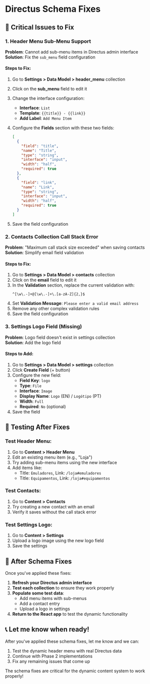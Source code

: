 # Directus Schema Fixes

## 🚨 Critical Issues to Fix

### 1. Header Menu Sub-Menu Support

**Problem**: Cannot add sub-menu items in Directus admin interface  
**Solution**: Fix the `sub_menu` field configuration

#### Steps to Fix:
1. Go to **Settings > Data Model > header_menu** collection
2. Click on the **sub_menu** field to edit it
3. Change the interface configuration:
   - **Interface**: `List`
   - **Template**: `{{title}} - {{link}}`
   - **Add Label**: `Add Menu Item`

4. Configure the **Fields** section with these two fields:
   ```json
   [
     {
       "field": "title",
       "name": "Title", 
       "type": "string",
       "interface": "input",
       "width": "half",
       "required": true
     },
     {
       "field": "link",
       "name": "Link",
       "type": "string", 
       "interface": "input",
       "width": "half",
       "required": true
     }
   ]
   ```

5. Save the field configuration

### 2. Contacts Collection Call Stack Error

**Problem**: "Maximum call stack size exceeded" when saving contacts  
**Solution**: Simplify email field validation

#### Steps to Fix:
1. Go to **Settings > Data Model > contacts** collection
2. Click on the **email** field to edit it
3. In the **Validation** section, replace the current validation with:
   ```
   ^[\w\.-]+@[\w\.-]+\.[a-zA-Z]{2,}$
   ```
4. Set **Validation Message**: `Please enter a valid email address`
5. Remove any other complex validation rules
6. Save the field configuration

### 3. Settings Logo Field (Missing)

**Problem**: Logo field doesn't exist in settings collection  
**Solution**: Add the logo field

#### Steps to Add:
1. Go to **Settings > Data Model > settings** collection
2. Click **Create Field** (+ button)
3. Configure the new field:
   - **Field Key**: `logo`
   - **Type**: `File`
   - **Interface**: `Image`
   - **Display Name**: `Logo` (EN) / `Logótipo` (PT)
   - **Width**: `Full`
   - **Required**: `No` (optional)
4. Save the field

## 🧪 Testing After Fixes

### Test Header Menu:
1. Go to **Content > Header Menu**
2. Edit an existing menu item (e.g., "Loja")
3. Try adding sub-menu items using the new interface
4. Add items like:
   - Title: `Emuladores`, Link: `/loja#emuladores`
   - Title: `Equipamentos`, Link: `/loja#equipamentos`

### Test Contacts:
1. Go to **Content > Contacts**
2. Try creating a new contact with an email
3. Verify it saves without the call stack error

### Test Settings Logo:
1. Go to **Content > Settings**
2. Upload a logo image using the new logo field
3. Save the settings

## 🔄 After Schema Fixes

Once you've applied these fixes:

1. **Refresh your Directus admin interface**
2. **Test each collection** to ensure they work properly
3. **Populate some test data**:
   - Add menu items with sub-menus
   - Add a contact entry
   - Upload a logo in settings
4. **Return to the React app** to test the dynamic functionality

## 📞 Let me know when ready!

After you've applied these schema fixes, let me know and we can:
1. Test the dynamic header menu with real Directus data
2. Continue with Phase 2 implementations
3. Fix any remaining issues that come up

The schema fixes are critical for the dynamic content system to work properly!
